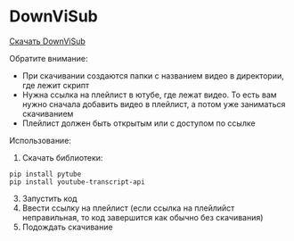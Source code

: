 # DownViSub

[Скачать DownViSub](https://github.com/xxDikeY/DownViSub/blob/main/DownViSub.py)

Обратите внимание:
- При скачивании создаются папки с названием видео в директории, где лежит скрипт
- Нужна ссылка на плейлист в ютубе, где лежат видео. То есть вам нужно сначала добавить видео в плейлист, 
а потом уже заниматься скачиванием
- Плейлист должен быть открытым или с доступом по ссылке

Использование:
1) Скачать библиотеки:
   
```
pip install pytube
pip install youtube-transcript-api
```

3) Запустить код
4) Ввести ссылку на плейлист (если ссылка на плейлийст неправильная, то код завершится как обычно без скачивания)
5) Подождать скачивание
